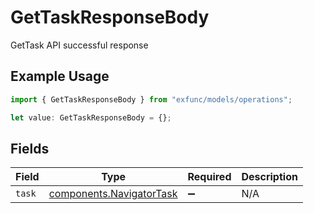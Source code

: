 # GetTaskResponseBody

GetTask API successful response

## Example Usage

```typescript
import { GetTaskResponseBody } from "exfunc/models/operations";

let value: GetTaskResponseBody = {};
```

## Fields

| Field                                                                | Type                                                                 | Required                                                             | Description                                                          |
| -------------------------------------------------------------------- | -------------------------------------------------------------------- | -------------------------------------------------------------------- | -------------------------------------------------------------------- |
| `task`                                                               | [components.NavigatorTask](../../models/components/navigatortask.md) | :heavy_minus_sign:                                                   | N/A                                                                  |